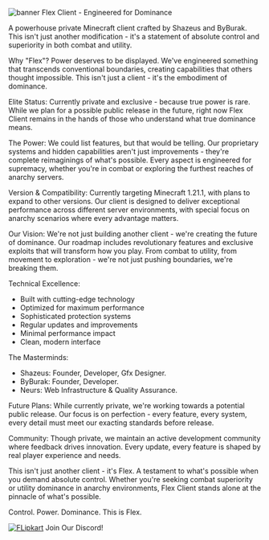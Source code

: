 ![banner](https://github.com/user-attachments/assets/3cc1a5e5-905b-4188-a973-560bdeb1e593)
Flex Client - Engineered for Dominance

A powerhouse private Minecraft client crafted by Shazeus and ByBurak. This isn't just another modification - it's a statement of absolute control and superiority in both combat and utility.

Why "Flex"?
Power deserves to be displayed. We've engineered something that transcends conventional boundaries, creating capabilities that others thought impossible. This isn't just a client - it's the embodiment of dominance.

Elite Status:
Currently private and exclusive - because true power is rare. While we plan for a possible public release in the future, right now Flex Client remains in the hands of those who understand what true dominance means.

The Power:
We could list features, but that would be telling. Our proprietary systems and hidden capabilities aren't just improvements - they're complete reimaginings of what's possible. Every aspect is engineered for supremacy, whether you're in combat or exploring the furthest reaches of anarchy servers.

Version & Compatibility:
Currently targeting Minecraft 1.21.1, with plans to expand to other versions. Our client is designed to deliver exceptional performance across different server environments, with special focus on anarchy scenarios where every advantage matters.

Our Vision:
We're not just building another client - we're creating the future of dominance. Our roadmap includes revolutionary features and exclusive exploits that will transform how you play. From combat to utility, from movement to exploration - we're not just pushing boundaries, we're breaking them.

Technical Excellence:
- Built with cutting-edge technology
- Optimized for maximum performance
- Sophisticated protection systems
- Regular updates and improvements
- Minimal performance impact
- Clean, modern interface

The Masterminds:
- Shazeus: Founder, Developer, Gfx Designer.
- ByBurak: Founder, Developer.
- Neurs: Web Infrastructure & Quality Assurance.



Future Plans:
While currently private, we're working towards a potential public release. Our focus is on perfection - every feature, every system, every detail must meet our exacting standards before release.

Community:
Though private, we maintain an active development community where feedback drives innovation. Every update, every feature is shaped by real player experience and needs.

This isn't just another client - it's Flex. A testament to what's possible when you demand absolute control. Whether you're seeking combat superiority or utility dominance in anarchy environments, Flex Client stands alone at the pinnacle of what's possible.

Control. Power. Dominance. This is Flex.

[![FLipkart](https://github.com/user-attachments/assets/24923d86-e85c-4a76-979d-9b1b450fb918)](https://discord.gg/PWuvuGgZPP)
Join Our Discord!
